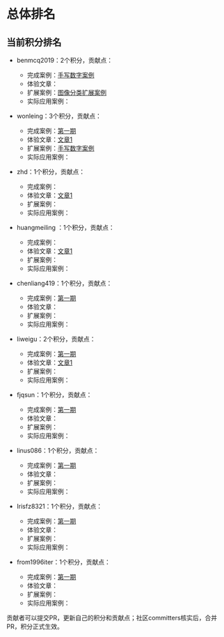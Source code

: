 # 总体排名

## 当前积分排名
* benmcq2019：2个积分，贡献点：
     * 完成案例：[手写数字案例](https://github.com/huaweicloud/ModelArts-Lab/issues/6)
     * 体验文章：
     * 扩展案例：[图像分类扩展案例](https://github.com/huaweicloud/ModelArts-Lab/issues/21)
     * 实际应用案例：

* wonleing：3个积分，贡献点：
     * 完成案例：[第一期](https://github.com/huaweicloud/ModelArts-Lab/issues/49#issuecomment-502345060)
     * 体验文章：[文章1](https://github.com/huaweicloud/ModelArts-Lab/tree/master/contrib/Leon_number_recognize)
     * 扩展案例：[手写数字案例](https://github.com/huaweicloud/ModelArts-Lab/issues/8)
     * 实际应用案例：
     
* zhd：1个积分，贡献点：
     * 完成案例：
     * 体验文章：[文章1](https://github.com/huaweicloud/ModelArts-Lab/tree/master/docs/Postman测试)
     * 扩展案例：
     * 实际应用案例：
         
* huangmeiling ：1个积分，贡献点：
     * 完成案例：
     * 体验文章：[文章1](https://github.com/huaweicloud/ModelArts-Lab/wiki/%E4%B8%80%E4%BD%8D%E4%BA%92%E8%81%94%E7%BD%919%E5%B9%B4AI%E5%BC%80%E5%8F%91%E8%80%85%E7%9A%84ModelArts%E5%BC%80%E5%8F%91%E5%AE%9E%E8%B7%B5)
     * 扩展案例：
     * 实际应用案例：

* chenliang419：1个积分，贡献点：
     * 完成案例：[第一期](https://github.com/huaweicloud/ModelArts-Lab/issues/49#issuecomment-502063252)
     * 体验文章：
     * 扩展案例：
     * 实际应用案例：

* liweigu：2个积分，贡献点：
     * 完成案例：[第一期](https://github.com/huaweicloud/ModelArts-Lab/issues/49#issuecomment-502262658)
     * 体验文章：[文章1](https://github.com/huaweicloud/ModelArts-Lab/blob/master/docs/%E5%AD%A6%E4%B9%A0%E5%BF%83%E5%BE%97/Lab%20AI%E5%AE%9E%E6%88%98%E8%90%A5/%E5%9B%BE%E5%83%8F%E5%88%86%E7%B1%BB%E4%B8%93%E5%9C%BA-liweigu.md)
     * 扩展案例：
     * 实际应用案例：

* fjqsun：1个积分，贡献点：
     * 完成案例：[第一期](https://github.com/huaweicloud/ModelArts-Lab/issues/49#issuecomment-502333865)
     * 体验文章：
     * 扩展案例：
     * 实际应用案例：

* linus086：1个积分，贡献点：
     * 完成案例：[第一期](https://github.com/huaweicloud/ModelArts-Lab/issues/49#issuecomment-502125892)
     * 体验文章：
     * 扩展案例：
     * 实际应用案例：

* Irisfz8321：1个积分，贡献点：
     * 完成案例：[第一期](https://github.com/huaweicloud/ModelArts-Lab/issues/49#issuecomment-502367102)
     * 体验文章：
     * 扩展案例：
     * 实际应用案例：

* from1996iter：1个积分，贡献点：
     * 完成案例：[第一期](https://github.com/huaweicloud/ModelArts-Lab/issues/49#issuecomment-502349269)
     * 体验文章：
     * 扩展案例：
     * 实际应用案例：
     
贡献者可以提交PR，更新自己的积分和贡献点；社区committers核实后，合并PR，积分正式生效。
